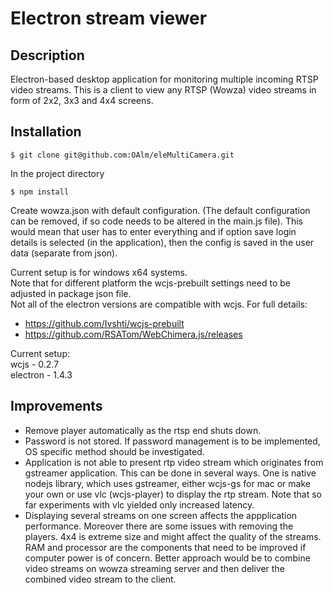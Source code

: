 # Electron stream viewer

## Description

Electron-based desktop application for monitoring multiple incoming RTSP video streams.
This is a client to view any RTSP (Wowza) video streams in form of 2x2, 3x3 and 4x4 screens.

## Installation
 
 `$ git clone git@github.com:OAlm/eleMultiCamera.git`  

  In the project directory  

 `$ npm install`  

  Create wowza.json with default configuration. (The default configuration can be removed, if so code needs to be 
  altered in the main.js file). This would mean that user has to enter everything and if option save login details is 
  selected (in the application), then the config is saved in the user data (separate from json).
 
 Current setup is for windows x64 systems.  
 Note that for different platform the wcjs-prebuilt settings need to be adjusted in package json file.  
 Not all of the electron versions are compatible with wcjs. For full details:  
 
- https://github.com/Ivshti/wcjs-prebuilt
- https://github.com/RSATom/WebChimera.js/releases

Current setup:  
wcjs - 0.2.7  
electron - 1.4.3  


## Improvements

- Remove player automatically as the rtsp end shuts down.
- Password is not stored. If password management is to be implemented, OS specific method should be investigated.
- Application is not able to present rtp video stream which originates from gstreamer application. 
This can be done in several ways. One is native nodejs library, which uses gstreamer, either wcjs-gs for mac or make 
your own or use vlc (wcjs-player) to display the rtp stream. Note that so far experiments with vlc yielded only increased latency.
- Displaying several streams on one screen affects the appplication performance. Moreover there are some issues with removing the players.
4x4 is extreme size and might affect the quality of the streams. RAM and processor are the components that need to be improved 
if computer power is of concern. Better approach would be to combine video streams on wowza streaming server and then deliver 
the combined video stream to the client.
